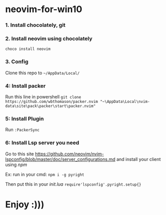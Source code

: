 # neovim-for-win10 
### 1. Install chocolately, git
### 2. Install neovim using chocolately
`choco install neovim`
### 3. Config
Clone this repo to `~/AppData/Local/`
### 4: Install packer
Run this line in powershell `git clone https://github.com/wbthomason/packer.nvim "~\AppData\Local\nvim-data\site\pack\packer\start\packer.nvim"`
### 5: Install Plugin
Run `:PackerSync`
### 6: Install Lsp server you need 
Go to this site https://github.com/neovim/nvim-lspconfig/blob/master/doc/server_configurations.md and install your client using _npm_

Ex:
run in your cmd: `npm i -g pyright`

Then put this in your _init.lua_
`require'lspconfig'.pyright.setup{}`

# Enjoy :)))

